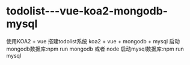 # todolist---vue-koa2-mongodb-mysql
使用KOA2 + vue 搭建todolist系统
koa2 + vue + mongodb + mysql
启动mongodb数据库:npm run mongodb 或者 node 
启动mysql数据库:npm run mysql

